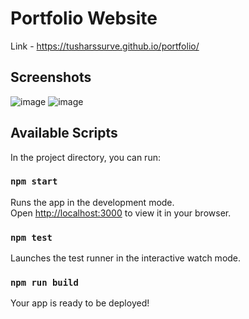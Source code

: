 # Portfolio Website

Link - https://tusharssurve.github.io/portfolio/

## Screenshots
![image](https://github.com/TusharSSurve/portfolio/assets/47970290/146ad3a8-cd3a-4dbf-b245-639c2656a9e3)
![image](https://github.com/TusharSSurve/portfolio/assets/47970290/245bd411-8317-4f35-a87d-44bca66ac03d)


## Available Scripts

In the project directory, you can run:

### `npm start`

Runs the app in the development mode.\
Open [http://localhost:3000](http://localhost:3000) to view it in your browser.

### `npm test`

Launches the test runner in the interactive watch mode.

### `npm run build`

Your app is ready to be deployed!
